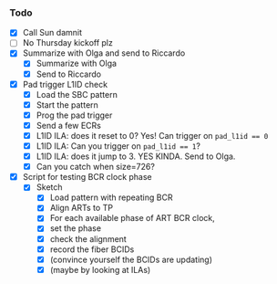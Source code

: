### Todo

- [x] Call Sun damnit
- [ ] No Thursday kickoff plz
- [x] Summarize with Olga and send to Riccardo
   - [x] Summarize with Olga
   - [x] Send to Riccardo
- [x] Pad trigger L1ID check
   - [x] Load the SBC pattern
   - [x] Start the pattern
   - [x] Prog the pad trigger
   - [x] Send a few ECRs
   - [x] L1ID ILA: does it reset to 0? Yes! Can trigger on `pad_l1id == 0`
   - [x] L1ID ILA: Can you trigger on `pad_l1id == 1`?
   - [x] L1ID ILA: does it jump to 3. YES KINDA. Send to Olga.
   - [x] Can you catch when size=726?
- [x]  Script for testing BCR clock phase
   - [x] Sketch
      - [x] Load pattern with repeating BCR
      - [x] Align ARTs to TP
      - [x] For each available phase of ART BCR clock,
      - [x] set the phase
      - [x] check the alignment
      - [x] record the fiber BCIDs
      - [x] (convince yourself the BCIDs are updating)
      - [x] (maybe by looking at ILAs)
